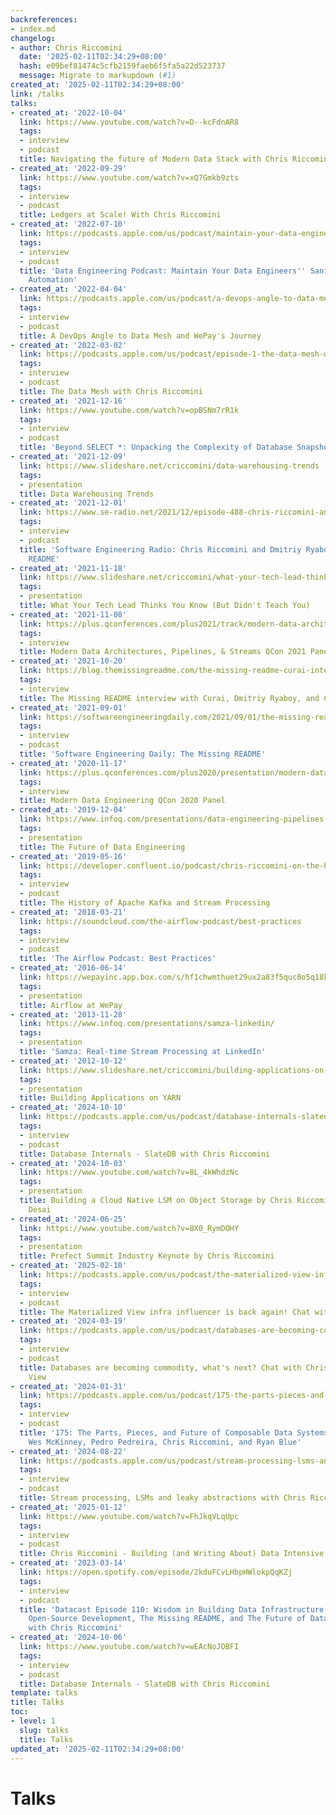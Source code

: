 ```yaml
---
backreferences:
- index.md
changelog:
- author: Chris Riccomini
  date: '2025-02-11T02:34:29+08:00'
  hash: e09bef81474c5cfb2159faeb6f5fa5a22d523737
  message: Migrate to markupdown (#1)
created_at: '2025-02-11T02:34:29+08:00'
link: /talks
talks:
- created_at: '2022-10-04'
  link: https://www.youtube.com/watch?v=D--kcFdnAR8
  tags:
  - interview
  - podcast
  title: Navigating the future of Modern Data Stack with Chris Riccomini
- created_at: '2022-09-29'
  link: https://www.youtube.com/watch?v=xQ7Gmkb9zts
  tags:
  - interview
  - podcast
  title: Ledgers at Scale! With Chris Riccomini
- created_at: '2022-07-10'
  link: https://podcasts.apple.com/us/podcast/maintain-your-data-engineers-sanity-by-embracing-automation/id1193040557?i=1000569454511
  tags:
  - interview
  - podcast
  title: 'Data Engineering Podcast: Maintain Your Data Engineers'' Sanity By Embracing
    Automation'
- created_at: '2022-04-04'
  link: https://podcasts.apple.com/us/podcast/a-devops-angle-to-data-mesh-and-wepays/id1601585312?i=1000556136565
  tags:
  - interview
  - podcast
  title: A DevOps Angle to Data Mesh and WePay's Journey
- created_at: '2022-03-02'
  link: https://podcasts.apple.com/us/podcast/episode-1-the-data-mesh-with-chris-riccomini/id1612532253?i=1000552753665
  tags:
  - interview
  - podcast
  title: The Data Mesh with Chris Riccomini
- created_at: '2021-12-16'
  link: https://www.youtube.com/watch?v=opBSNm7rR1k
  tags:
  - interview
  - podcast
  title: 'Beyond SELECT *: Unpacking the Complexity of Database Snapshots'
- created_at: '2021-12-09'
  link: https://www.slideshare.net/criccomini/data-warehousing-trends
  tags:
  - presentation
  title: Data Warehousing Trends
- created_at: '2021-12-01'
  link: https://www.se-radio.net/2021/12/episode-488-chris-riccomini-and-dmitriy-ryaboy-on-the-missing-readme/
  tags:
  - interview
  - podcast
  title: 'Software Engineering Radio: Chris Riccomini and Dmitriy Ryaboy on The Missing
    README'
- created_at: '2021-11-18'
  link: https://www.slideshare.net/criccomini/what-your-tech-lead-thinks-you-know-but-didnt-teach-you
  tags:
  - presentation
  title: What Your Tech Lead Thinks You Know (But Didn't Teach You)
- created_at: '2021-11-08'
  link: https://plus.qconferences.com/plus2021/track/modern-data-architectures-pipelines-streams
  tags:
  - interview
  title: Modern Data Architectures, Pipelines, & Streams QCon 2021 Panel
- created_at: '2021-10-20'
  link: https://blog.themissingreadme.com/the-missing-readme-curai-interviews-dmitriy-ryaboy-and-chris-riccomini-7b46a3d927c8
  tags:
  - interview
  title: The Missing README interview with Curai, Dmitriy Ryaboy, and Chris Riccomini
- created_at: '2021-09-01'
  link: https://softwareengineeringdaily.com/2021/09/01/the-missing-readme-with-chris-riccomini-and-dmitriy-ryaboy/
  tags:
  - interview
  - podcast
  title: 'Software Engineering Daily: The Missing README'
- created_at: '2020-11-17'
  link: https://plus.qconferences.com/plus2020/presentation/modern-data-engineering-panel
  tags:
  - interview
  title: Modern Data Engineering QCon 2020 Panel
- created_at: '2019-12-04'
  link: https://www.infoq.com/presentations/data-engineering-pipelines-warehouses/
  tags:
  - presentation
  title: The Future of Data Engineering
- created_at: '2019-05-16'
  link: https://developer.confluent.io/podcast/chris-riccomini-on-the-history-of-apache-kafka-and-stream-processing
  tags:
  - interview
  - podcast
  title: The History of Apache Kafka and Stream Processing
- created_at: '2018-03-21'
  link: https://soundcloud.com/the-airflow-podcast/best-practices
  tags:
  - interview
  - podcast
  title: 'The Airflow Podcast: Best Practices'
- created_at: '2016-06-14'
  link: https://wepayinc.app.box.com/s/hf1chwmthuet29ux2a83f5quc8o5q18k
  tags:
  - presentation
  title: Airflow at WePay
- created_at: '2013-11-28'
  link: https://www.infoq.com/presentations/samza-linkedin/
  tags:
  - presentation
  title: 'Samza: Real-time Stream Processing at LinkedIn'
- created_at: '2012-10-12'
  link: https://www.slideshare.net/criccomini/building-applications-on-yarn
  tags:
  - presentation
  title: Building Applications on YARN
- created_at: '2024-10-10'
  link: https://podcasts.apple.com/us/podcast/database-internals-slatedb-with-chris-riccomini/id1619407689?i=1000672653654
  tags:
  - interview
  - podcast
  title: Database Internals - SlateDB with Chris Riccomini
- created_at: '2024-10-03'
  link: https://www.youtube.com/watch?v=8L_4kWhdzNc
  tags:
  - presentation
  title: Building a Cloud Native LSM on Object Storage by Chris Riccomini & Rohan
    Desai
- created_at: '2024-06-25'
  link: https://www.youtube.com/watch?v=8X0_RymDOHY
  tags:
  - presentation
  title: Prefect Summit Industry Keynote by Chris Riccomini
- created_at: '2025-02-10'
  link: https://podcasts.apple.com/us/podcast/the-materialized-view-infra-influencer-is-back-again/id1689151910?i=1000690879072
  tags:
  - interview
  - podcast
  title: The Materialized View infra influencer is back again! Chat with Chris Riccomini
- created_at: '2024-03-19'
  link: https://podcasts.apple.com/us/podcast/databases-are-becoming-commodity-whats-next-chat-with/id1689151910?i=1000649753945
  tags:
  - interview
  - podcast
  title: Databases are becoming commodity, what's next? Chat with Chris from Materialized
    View
- created_at: '2024-01-31'
  link: https://podcasts.apple.com/us/podcast/175-the-parts-pieces-and-future-of-composable/id1526164119?i=1000643641179
  tags:
  - interview
  - podcast
  title: '175: The Parts, Pieces, and Future of Composable Data Systems, Featuring
    Wes McKinney, Pedro Pedreira, Chris Riccomini, and Ryan Blue'
- created_at: '2024-08-22'
  link: https://podcasts.apple.com/us/podcast/stream-processing-lsms-and-leaky-abstractions-with/id1763670562?i=1000666321439
  tags:
  - interview
  - podcast
  title: Stream processing, LSMs and leaky abstractions with Chris Riccomini
- created_at: '2025-01-12'
  link: https://www.youtube.com/watch?v=FhJkqVLqUpc
  tags:
  - interview
  - podcast
  title: Chris Riccomini - Building (and Writing About) Data Intensive Applications
- created_at: '2023-03-14'
  link: https://open.spotify.com/episode/2kduFCvLHbpHWlokpQqKZj
  tags:
  - interview
  - podcast
  title: 'Datacast Episode 110: Wisdom in Building Data Infrastructure, Lessons from
    Open-Source Development, The Missing README, and The Future of Data Engineering
    with Chris Riccomini'
- created_at: '2024-10-06'
  link: https://www.youtube.com/watch?v=wEAcNoJOBFI
  tags:
  - interview
  - podcast
  title: Database Internals - SlateDB with Chris Riccomini
template: talks
title: Talks
toc:
- level: 1
  slug: talks
  title: Talks
updated_at: '2025-02-11T02:34:29+08:00'
---
```


# Talks